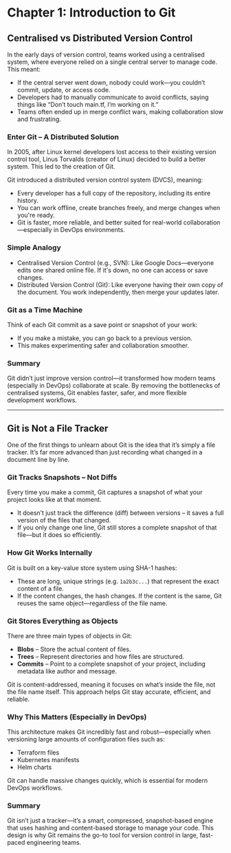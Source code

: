# Chapter 1: Introduction to Git

## Centralised vs Distributed Version Control

In the early days of version control, teams worked using a centralised system, where everyone relied on a single central server to manage code. This meant:

- If the central server went down, nobody could work—you couldn’t commit, update, or access code.  
- Developers had to manually communicate to avoid conflicts, saying things like “Don’t touch main.tf, I’m working on it.”  
- Teams often ended up in merge conflict wars, making collaboration slow and frustrating.

### Enter Git – A Distributed Solution

In 2005, after Linux kernel developers lost access to their existing version control tool, Linus Torvalds (creator of Linux) decided to build a better system. This led to the creation of Git.

Git introduced a distributed version control system (DVCS), meaning:

- Every developer has a full copy of the repository, including its entire history.  
- You can work offline, create branches freely, and merge changes when you're ready.  
- Git is faster, more reliable, and better suited for real-world collaboration—especially in DevOps environments.

### Simple Analogy

- Centralised Version Control (e.g., SVN): Like Google Docs—everyone edits one shared online file. If it's down, no one can access or save changes.  
- Distributed Version Control (Git): Like everyone having their own copy of the document. You work independently, then merge your updates later.

### Git as a Time Machine

Think of each Git commit as a save point or snapshot of your work:

- If you make a mistake, you can go back to a previous version.  
- This makes experimenting safer and collaboration smoother.

### Summary

Git didn’t just improve version control—it transformed how modern teams (especially in DevOps) collaborate at scale. By removing the bottlenecks of centralised systems, Git enables faster, safer, and more flexible development workflows.

---

## Git is Not a File Tracker

One of the first things to unlearn about Git is the idea that it’s simply a file tracker. It’s far more advanced than just recording what changed in a document line by line.

### Git Tracks Snapshots – Not Diffs

Every time you make a commit, Git captures a snapshot of what your project looks like at that moment.

- It doesn’t just track the difference (diff) between versions – it saves a full version of the files that changed.  
- If you only change one line, Git still stores a complete snapshot of that file—but it does so efficiently.

### How Git Works Internally

Git is built on a key-value store system using SHA-1 hashes:

- These are long, unique strings (e.g. `1a2b3c...`) that represent the exact content of a file.  
- If the content changes, the hash changes. If the content is the same, Git reuses the same object—regardless of the file name.

### Git Stores Everything as Objects

There are three main types of objects in Git:

- **Blobs** – Store the actual content of files.  
- **Trees** – Represent directories and how files are structured.  
- **Commits** – Point to a complete snapshot of your project, including metadata like author and message.

Git is content-addressed, meaning it focuses on what’s inside the file, not the file name itself. This approach helps Git stay accurate, efficient, and reliable.

### Why This Matters (Especially in DevOps)

This architecture makes Git incredibly fast and robust—especially when versioning large amounts of configuration files such as:

- Terraform files  
- Kubernetes manifests  
- Helm charts

Git can handle massive changes quickly, which is essential for modern DevOps workflows.

### Summary

Git isn’t just a tracker—it’s a smart, compressed, snapshot-based engine that uses hashing and content-based storage to manage your code. This design is why Git remains the go-to tool for version control in large, fast-paced engineering teams.
